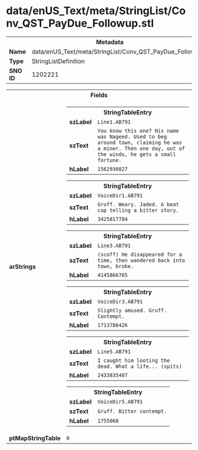 <h1>data/enUS_Text/meta/StringList/Conv_QST_PayDue_Followup.stl</h1><table><tr><th colspan="100%">Metadata</th></tr><tr><td><b>Name</b></td><td>data/enUS_Text/meta/StringList/Conv_QST_PayDue_Followup.stl</td></tr><tr><td><b>Type</b></td><td>StringListDefinition</td></tr><tr><td><b>SNO ID</b></td><td>1202221</td></tr></table>

<table><tr><th colspan="100%">Fields</th></tr><tr><td><b>arStrings</b></td><td><table><tr><th colspan="100%">StringTableEntry</th></tr><tr><td><b>szLabel</b></td><td><code>Line1.AB791</code></td></tr><tr><td><b>szText</b></td><td><code>You know this one? His name was Nageed. Used to beg around town, claiming he was a miner. Then one day, out of the winds, he gets a small fortune.</code></td></tr><tr><td><b>hLabel</b></td><td><code>1562930827</code></td></tr></table>


<table><tr><th colspan="100%">StringTableEntry</th></tr><tr><td><b>szLabel</b></td><td><code>VoiceDir1.AB791</code></td></tr><tr><td><b>szText</b></td><td><code>Gruff. Weary. Jaded. A beat cop telling a bitter story.</code></td></tr><tr><td><b>hLabel</b></td><td><code>3425817784</code></td></tr></table>


<table><tr><th colspan="100%">StringTableEntry</th></tr><tr><td><b>szLabel</b></td><td><code>Line3.AB791</code></td></tr><tr><td><b>szText</b></td><td><code>(scoff) He disappeared for a time, then wandered back into town, broke.</code></td></tr><tr><td><b>hLabel</b></td><td><code>4145866765</code></td></tr></table>


<table><tr><th colspan="100%">StringTableEntry</th></tr><tr><td><b>szLabel</b></td><td><code>VoiceDir3.AB791</code></td></tr><tr><td><b>szText</b></td><td><code>Slightly amused. Gruff. Contempt.</code></td></tr><tr><td><b>hLabel</b></td><td><code>1713786426</code></td></tr></table>


<table><tr><th colspan="100%">StringTableEntry</th></tr><tr><td><b>szLabel</b></td><td><code>Line5.AB791</code></td></tr><tr><td><b>szText</b></td><td><code>I caught him looting the dead. What a life... (spits)</code></td></tr><tr><td><b>hLabel</b></td><td><code>2433835407</code></td></tr></table>


<table><tr><th colspan="100%">StringTableEntry</th></tr><tr><td><b>szLabel</b></td><td><code>VoiceDir5.AB791</code></td></tr><tr><td><b>szText</b></td><td><code>Gruff. Bitter contempt.</code></td></tr><tr><td><b>hLabel</b></td><td><code>1755068</code></td></tr></table>


</td></tr><tr><td><b>ptMapStringTable</b></td><td><code>0</code></td></tr></table>

